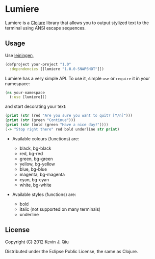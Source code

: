 # Lumiere

Lumiere is a [Clojure](http://clojure.org) library that allows you to output stylized text to the terminal using ANSI escape sequences.

## Usage

Use [leiningen](https://github.com/technomancy/leiningen),

```clojure
(defproject your-project "1.0"
  :dependencies [[lumiere "1.0.0-SNAPSHOT"]])
```

Lumiere has a very simple API. To use it, simple `use` or `require` it in your namespace:
```clojure
(ns your-namespace
  (:use [lumiere]))
```

and start decorating your text:
```clojure
(print (str (red "Are you sure you want to quit? [Y/n]")))
(print (str (green "Continue")))
(print (str (bold (green "Have a nice day!"))))
(-> "Stop right there" red bold underline str print)
```

* Available colours (functions) are:
  * black, bg-black
  * red, bg-red
  * green, bg-green
  * yellow, bg-yellow
  * blue, bg-blue
  * magenta, bg-magenta
  * cyan, bg-cyan
  * white, bg-white

* Available styles (functions) are:
  * bold
  * italic (not supported on many terminals)
  * underline

## License

Copyright (C) 2012 Kevin J. Qiu

Distributed under the Eclipse Public License, the same as Clojure.
